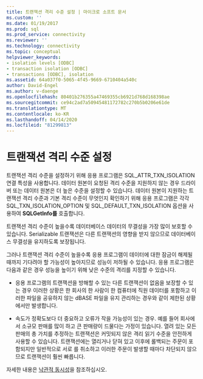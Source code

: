 ```yaml
---
title: 트랜잭션 격리 수준 설정 | 마이크로 소프트 문서
ms.custom: ''
ms.date: 01/19/2017
ms.prod: sql
ms.prod_service: connectivity
ms.reviewer: ''
ms.technology: connectivity
ms.topic: conceptual
helpviewer_keywords:
- isolation levels [ODBC]
- transaction isolation [ODBC]
- transactions [ODBC], isolation
ms.assetid: 64a037f0-5065-4f45-9669-6710404a540c
author: David-Engel
ms.author: v-daenge
ms.openlocfilehash: 80401b276355a47469355cb6921d768d168398ae
ms.sourcegitcommit: ce94c2ad7a50945481172782c270b5b0206e61de
ms.translationtype: MT
ms.contentlocale: ko-KR
ms.lasthandoff: 04/14/2020
ms.locfileid: "81299813"
---
```

# <a name="setting-the-transaction-isolation-level"></a>트랜잭션 격리 수준 설정
트랜잭션 격리 수준을 설정하기 위해 응용 프로그램은 SQL_ATTR_TXN_ISOLATION 연결 특성을 사용합니다. 데이터 원본이 요청된 격리 수준을 지원하지 않는 경우 드라이버 또는 데이터 원본은 더 높은 수준을 설정할 수 있습니다. 데이터 원본이 지원하는 트랜잭션 격리 수준과 기본 격리 수준이 무엇인지 확인하기 위해 응용 프로그램은 각각 SQL_TXN_ISOLATION_OPTION 및 SQL_DEFAULT_TXN_ISOLATION 옵션을 사용하여 **SQLGetInfo를** 호출합니다.  
  
 트랜잭션 격리 수준이 높을수록 데이터베이스 데이터의 무결성을 가장 많이 보호할 수 있습니다. Serializable 트랜잭션은 다른 트랜잭션의 영향을 받지 않으므로 데이터베이스 무결성을 유지하도록 보장됩니다.  
  
 그러나 트랜잭션 격리 수준이 높을수록 응용 프로그램이 데이터에 대한 잠금이 해제될 때까지 기다려야 할 가능성이 높아지므로 성능이 저하될 수 있습니다. 응용 프로그램은 다음과 같은 경우 성능을 높이기 위해 낮은 수준의 격리를 지정할 수 있습니다.  
  
-   응용 프로그램의 트랜잭션을 방해할 수 있는 다른 트랜잭션이 없음을 보장할 수 있는 경우 이러한 상황은 한 회사의 한 사람이 한 컴퓨터에 직원 데이터를 포함하고 이러한 파일을 공유하지 않는 dBASE 파일을 유지 관리하는 경우와 같이 제한된 상황에서만 발생합니다.  
  
-   속도가 정확도보다 더 중요하고 오류가 작을 가능성이 있는 경우. 예를 들어 회사에서 소규모 판매를 많이 하고 큰 판매량이 드물다는 가정이 있습니다. 열려 있는 모든 판매의 총 가치를 추정하는 트랜잭션은 커밋되지 않은 격리 읽기 수준을 안전하게 사용할 수 있습니다. 트랜잭션에는 열리거나 닫혀 있고 이후에 롤백되는 주문이 포함되지만 일반적으로 서로 를 취소하고 이러한 주문이 발생할 때마다 차단되지 않으므로 트랜잭션이 훨씬 빠릅니다.  
  
 자세한 내용은 [낙관적 동시성](../../../odbc/reference/develop-app/optimistic-concurrency.md)을 참조하십시오.
